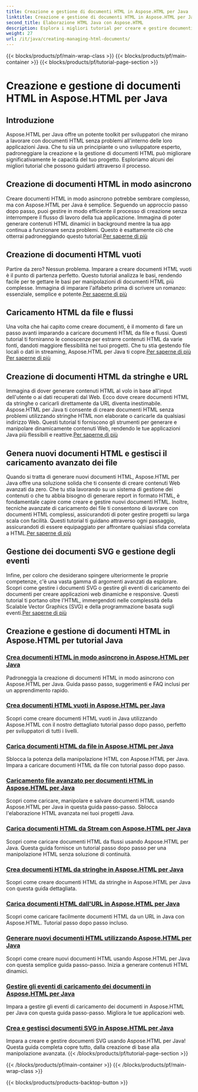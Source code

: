 ```yaml
---
title: Creazione e gestione di documenti HTML in Aspose.HTML per Java
linktitle: Creazione e gestione di documenti HTML in Aspose.HTML per Java
second_title: Elaborazione HTML Java con Aspose.HTML
description: Esplora i migliori tutorial per creare e gestire documenti HTML usando Aspose.HTML per Java. Perfetto per gli sviluppatori Java che cercano guide dettagliate e passo dopo passo.
weight: 27
url: /it/java/creating-managing-html-documents/
---
```


{{< blocks/products/pf/main-wrap-class >}}
{{< blocks/products/pf/main-container >}}
{{< blocks/products/pf/tutorial-page-section >}}

# Creazione e gestione di documenti HTML in Aspose.HTML per Java

## Introduzione

Aspose.HTML per Java offre un potente toolkit per sviluppatori che mirano a lavorare con documenti HTML senza problemi all'interno delle loro applicazioni Java. Che tu sia un principiante o uno sviluppatore esperto, padroneggiare la creazione e la gestione di documenti HTML può migliorare significativamente le capacità del tuo progetto. Esploriamo alcuni dei migliori tutorial che possono guidarti attraverso il processo.

## Creazione di documenti HTML in modo asincrono

 Creare documenti HTML in modo asincrono potrebbe sembrare complesso, ma con Aspose.HTML per Java è semplice. Seguendo un approccio passo dopo passo, puoi gestire in modo efficiente il processo di creazione senza interrompere il flusso di lavoro della tua applicazione. Immagina di poter generare contenuti HTML dinamici in background mentre la tua app continua a funzionare senza problemi. Questo è esattamente ciò che otterrai padroneggiando questo tutorial.[Per saperne di più](./create-html-documents-async/)

## Creazione di documenti HTML vuoti

Partire da zero? Nessun problema. Imparare a creare documenti HTML vuoti è il punto di partenza perfetto. Questo tutorial analizza le basi, rendendo facile per te gettare le basi per manipolazioni di documenti HTML più complesse. Immagina di imparare l'alfabeto prima di scrivere un romanzo: essenziale, semplice e potente.[Per saperne di più](./create-empty-html-documents/)

## Caricamento HTML da file e flussi

 Una volta che hai capito come creare documenti, è il momento di fare un passo avanti imparando a caricare documenti HTML da file e flussi. Questi tutorial ti forniranno le conoscenze per estrarre contenuti HTML da varie fonti, dandoti maggiore flessibilità nei tuoi progetti. Che tu stia gestendo file locali o dati in streaming, Aspose.HTML per Java ti copre.[Per saperne di più](./load-html-documents-from-file/) [Per saperne di più](./load-html-documents-from-stream/)

## Creazione di documenti HTML da stringhe e URL

Immagina di dover generare contenuti HTML al volo in base all'input dell'utente o ai dati recuperati dal Web. Ecco dove creare documenti HTML da stringhe o caricarli direttamente da URL diventa inestimabile. Aspose.HTML per Java ti consente di creare documenti HTML senza problemi utilizzando stringhe HTML non elaborate o caricarle da qualsiasi indirizzo Web. Questi tutorial ti forniscono gli strumenti per generare e manipolare dinamicamente contenuti Web, rendendo le tue applicazioni Java più flessibili e reattive.[Per saperne di più](./create-html-documents-from-string/)

## Genera nuovi documenti HTML e gestisci il caricamento avanzato dei file

Quando si tratta di generare nuovi documenti HTML, Aspose.HTML per Java offre una soluzione solida che ti consente di creare contenuti Web avanzati da zero. Che tu stia lavorando su un sistema di gestione dei contenuti o che tu abbia bisogno di generare report in formato HTML, è fondamentale capire come creare e gestire nuovi documenti HTML. Inoltre, tecniche avanzate di caricamento dei file ti consentono di lavorare con documenti HTML complessi, assicurandoti di poter gestire progetti su larga scala con facilità. Questi tutorial ti guidano attraverso ogni passaggio, assicurandoti di essere equipaggiato per affrontare qualsiasi sfida correlata a HTML.[Per saperne di più](./generate-new-html-documents/)

## Gestione dei documenti SVG e gestione degli eventi

 Infine, per coloro che desiderano spingere ulteriormente le proprie competenze, c'è una vasta gamma di argomenti avanzati da esplorare. Scopri come gestire i documenti SVG o gestire gli eventi di caricamento dei documenti per creare applicazioni web dinamiche e responsive. Questi tutorial ti portano oltre l'HTML, immergendoti nelle complessità della Scalable Vector Graphics (SVG) e della programmazione basata sugli eventi.[Per saperne di più](./create-manage-svg-documents/)

## Creazione e gestione di documenti HTML in Aspose.HTML per tutorial Java
### [Crea documenti HTML in modo asincrono in Aspose.HTML per Java](./create-html-documents-async/)
Padroneggia la creazione di documenti HTML in modo asincrono con Aspose.HTML per Java. Guida passo passo, suggerimenti e FAQ inclusi per un apprendimento rapido.
### [Crea documenti HTML vuoti in Aspose.HTML per Java](./create-empty-html-documents/)
Scopri come creare documenti HTML vuoti in Java utilizzando Aspose.HTML con il nostro dettagliato tutorial passo dopo passo, perfetto per sviluppatori di tutti i livelli.
### [Carica documenti HTML da file in Aspose.HTML per Java](./load-html-documents-from-file/)
Sblocca la potenza della manipolazione HTML con Aspose.HTML per Java. Impara a caricare documenti HTML da file con tutorial passo dopo passo.
### [Caricamento file avanzato per documenti HTML in Aspose.HTML per Java](./advanced-file-loading-html-documents/)
Scopri come caricare, manipolare e salvare documenti HTML usando Aspose.HTML per Java in questa guida passo-passo. Sblocca l'elaborazione HTML avanzata nei tuoi progetti Java.
### [Carica documenti HTML da Stream con Aspose.HTML per Java](./load-html-documents-from-stream/)
Scopri come caricare documenti HTML da flussi usando Aspose.HTML per Java. Questa guida fornisce un tutorial passo dopo passo per una manipolazione HTML senza soluzione di continuità.
### [Crea documenti HTML da stringhe in Aspose.HTML per Java](./create-html-documents-from-string/)
Scopri come creare documenti HTML da stringhe in Aspose.HTML per Java con questa guida dettagliata.
### [Carica documenti HTML dall'URL in Aspose.HTML per Java](./load-html-documents-from-url/)
Scopri come caricare facilmente documenti HTML da un URL in Java con Aspose.HTML. Tutorial passo dopo passo incluso.
### [Generare nuovi documenti HTML utilizzando Aspose.HTML per Java](./generate-new-html-documents/)
Scopri come creare nuovi documenti HTML usando Aspose.HTML per Java con questa semplice guida passo-passo. Inizia a generare contenuti HTML dinamici.
### [Gestire gli eventi di caricamento dei documenti in Aspose.HTML per Java](./handle-document-load-events/)
Impara a gestire gli eventi di caricamento dei documenti in Aspose.HTML per Java con questa guida passo-passo. Migliora le tue applicazioni web.
### [Crea e gestisci documenti SVG in Aspose.HTML per Java](./create-manage-svg-documents/)
Impara a creare e gestire documenti SVG usando Aspose.HTML per Java! Questa guida completa copre tutto, dalla creazione di base alla manipolazione avanzata.
{{< /blocks/products/pf/tutorial-page-section >}}

{{< /blocks/products/pf/main-container >}}
{{< /blocks/products/pf/main-wrap-class >}}

{{< blocks/products/products-backtop-button >}}
